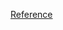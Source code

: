 [Reference](https://github.com/maykinmedia/objects-api/tree/master/docs/installation/deployment/objecttypes-api/kubernetes.rst)
